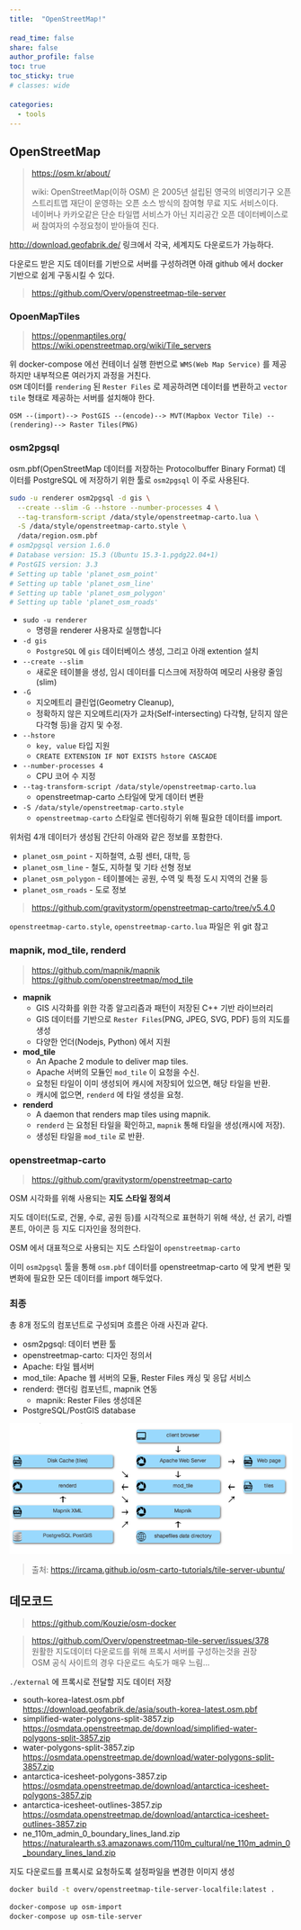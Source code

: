 ```yaml
---
title:  "OpenStreetMap!"

read_time: false
share: false
author_profile: false
toc: true
toc_sticky: true
# classes: wide

categories:
  - tools
---
```


## OpenStreetMap  

> <https://osm.kr/about/>
> 
> wiki: OpenStreetMap(이하 OSM) 은 2005년 설립된 영국의 비영리기구 오픈스트리트맵 재단이 운영하는 오픈 소스 방식의 참여형 무료 지도 서비스이다.  
> 네이버나 카카오같은 단순 타일맵 서비스가 아닌 지리공간 오픈 데이터베이스로써 참여자의 수정요청이 받아들여 진다.  

<http://download.geofabrik.de/> 링크에서 각국, 세계지도 다운로드가 가능하다.  

다운로드 받은 지도 데이터를 기반으로 서버를 구성하려면 아래 github 에서 docker 기반으로 쉽게 구동시킬 수 있다.  

> <https://github.com/Overv/openstreetmap-tile-server>

### OpoenMapTiles  

> <https://openmaptiles.org/>
> <https://wiki.openstreetmap.org/wiki/Tile_servers>  

위 docker-compose 에선 컨테이너 실행 한번으로 `WMS(Web Map Service)` 를 제공하지만 내부적으론 여러가지 과정을 거친다.  
`OSM` 데이터를 `rendering` 된 `Rester Files` 로 제공하려면 데이터를 변환하고 `vector tile` 형태로 제공하는 서버를 설치해야 한다.  

```
OSM --(import)--> PostGIS --(encode)--> MVT(Mapbox Vector Tile) --(rendering)--> Raster Tiles(PNG)
```

### osm2pgsql

osm.pbf(OpenStreetMap 데이터를 저장하는 Protocolbuffer Binary Format) 데이터를 PostgreSQL 에 저장하기 위한 툴로 `osm2pgsql` 이 주로 사용된다.  

```sh
sudo -u renderer osm2pgsql -d gis \
  --create --slim -G --hstore --number-processes 4 \
  --tag-transform-script /data/style/openstreetmap-carto.lua \
  -S /data/style/openstreetmap-carto.style \
  /data/region.osm.pbf
# osm2pgsql version 1.6.0
# Database version: 15.3 (Ubuntu 15.3-1.pgdg22.04+1)
# PostGIS version: 3.3
# Setting up table 'planet_osm_point'
# Setting up table 'planet_osm_line'
# Setting up table 'planet_osm_polygon'
# Setting up table 'planet_osm_roads'
```

- `sudo -u renderer`
  - 명령을 renderer 사용자로 실행합니다
- `-d gis`
  - `PostgreSQL` 에 `gis` 데이터베이스 생성, 그리고 아래 extention 설치  
- `--create --slim`
  - 새로운 테이블을 생성, 임시 데이터를 디스크에 저장하여 메모리 사용량 줄임(slim)  
- `-G`  
  - 지오메트리 클린업(Geometry Cleanup), 
  - 정확하지 않은 지오메트리(자가 교차(Self-intersecting) 다각형, 닫히지 않은 다각형 등)을 감지 및 수정.  
- `--hstore`
  - `key, value` 타입 지원
  - `CREATE EXTENSION IF NOT EXISTS hstore CASCADE`  
- `--number-processes 4`  
  - CPU 코어 수 지정
- `--tag-transform-script /data/style/openstreetmap-carto.lua`  
  - openstreetmap-carto 스타일에 맞게 데이터 변환
- `-S /data/style/openstreetmap-carto.style`
  - `openstreetmap-carto` 스타일로 렌더링하기 위해 필요한 데이터를 import.  

위처럼 4개 데이터가 생성됨 간단히 아래와 같은 정보를 포함한다.  

- `planet_osm_point` - 지하철역, 쇼핑 센터, 대학, 등
- `planet_osm_line` - 철도, 지하철 및 기타 선형 정보
- `planet_osm_polygon` - 테이블에는 공원, 수역 및 특정 도시 지역의 건물 등
- `planet_osm_roads` - 도로 정보

> <https://github.com/gravitystorm/openstreetmap-carto/tree/v5.4.0>

`openstreetmap-carto.style`, `openstreetmap-carto.lua` 파일은 위 git 참고  

### mapnik, mod_tile, renderd

> <https://github.com/mapnik/mapnik>  
> <https://github.com/openstreetmap/mod_tile>  

- **mapnik**
  - GIS 시각화를 위한 각종 알고리즘과 패턴이 저장된 C++ 기반 라이브러리
  - GIS 데이터를 기반으로 `Rester Files`(PNG, JPEG, SVG, PDF) 등의 지도를 생성
  - 다양한 언더(Nodejs, Python) 에서 지원  
- **mod_tile**  
  - An Apache 2 module to deliver map tiles.
  - Apache 서버의 모듈인 `mod_tile` 이 요청을 수신.
  - 요청된 타일이 이미 생성되어 캐시에 저장되어 있으면, 해당 타일을 반환.
  - 캐시에 없으면, `renderd` 에 타일 생성을 요청.
- **renderd**  
  - A daemon that renders map tiles using mapnik.
  - `renderd` 는 요청된 타일을 확인하고, `mapnik` 통해 타일을 생성(캐시에 저장).
  - 생성된 타일을 `mod_tile` 로 반환.

### openstreetmap-carto

> <https://github.com/gravitystorm/openstreetmap-carto>  

OSM 시각화를 위해 사용되는 **지도 스타일 정의셔** 

지도 데이터(도로, 건물, 수로, 공원 등)를 시각적으로 표현하기 위해 색상, 선 굵기, 라벨 폰트, 아이콘 등 지도 디자인을 정의한다.  

OSM 에서 대표적으로 사용되는 지도 스타일이 `openstreetmap-carto`  

이미 `osm2pgsql` 툴을 통해 `osm.pbf` 데이터를 openstreetmap-carto 에 맞게 변환 및 변화에 필요한 모든 데이터를 import 해두었다.  


### 최종

총 8개 정도의 컴포넌트로 구성되며 흐름은 아래 사진과 같다.  

- osm2pgsql: 데이터 변환 툴
- openstreetmap-carto: 디자인 정의서
- Apache: 타일 웹서버
- mod_tile: Apache 웹 서버의 모듈, Rester Files 캐싱 및 응답 서비스
- renderd: 랜더링 컴포넌트, mapnik 연동
  - mapnik: Rester Files 생성데몬
- PostgreSQL/PostGIS database

![ddd1](/assets/2022/osm1.png)

> 출처: <https://ircama.github.io/osm-carto-tutorials/tile-server-ubuntu/>

## 데모코드  

> <https://github.com/Kouzie/osm-docker>

> <https://github.com/Overv/openstreetmap-tile-server/issues/378>  
> 원활한 지도데이터 다운로드를 위해 프록시 서버를 구성하는것을 권장  
> OSM 공식 사이트의 경우 다운로드 속도가 매우 느림...

`./external` 에 프록시로 전달할 지도 데이터 저장  

* south-korea-latest.osm.pbf  
  <https://download.geofabrik.de/asia/south-korea-latest.osm.pbf>  
* simplified-water-polygons-split-3857.zip  
  <https://osmdata.openstreetmap.de/download/simplified-water-polygons-split-3857.zip>
* water-polygons-split-3857.zip  
  <https://osmdata.openstreetmap.de/download/water-polygons-split-3857.zip>  
* antarctica-icesheet-polygons-3857.zip  
  <https://osmdata.openstreetmap.de/download/antarctica-icesheet-polygons-3857.zip>
* antarctica-icesheet-outlines-3857.zip  
  <https://osmdata.openstreetmap.de/download/antarctica-icesheet-outlines-3857.zip>  
* ne_110m_admin_0_boundary_lines_land.zip  
  <https://naturalearth.s3.amazonaws.com/110m_cultural/ne_110m_admin_0_boundary_lines_land.zip>  

지도 다운로드를 프록시로 요청하도록 설정파일을 변경한 이미지 생성

```sh
docker build -t overv/openstreetmap-tile-server-localfile:latest .
```

```sh
docker-compose up osm-import
docker-compose up osm-tile-server
```